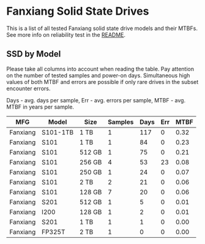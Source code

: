 Fanxiang Solid State Drives
===========================

This is a list of all tested Fanxiang solid state drive models and their MTBFs. See
more info on reliability test in the [README](https://github.com/linuxhw/SMART).

SSD by Model
------------

Please take all columns into account when reading the table. Pay attention on the
number of tested samples and power-on days. Simultaneous high values of both MTBF
and errors are possible if only rare drives in the subset encounter errors.

Days - avg. days per sample,
Err  - avg. errors per sample,
MTBF - avg. MTBF in years per sample.

| MFG       | Model              | Size   | Samples | Days  | Err   | MTBF |
|-----------|--------------------|--------|---------|-------|-------|------|
| Fanxiang  | S101-1TB           | 1 TB   | 1       | 117   | 0     | 0.32   |
| Fanxiang  | S101               | 1 TB   | 1       | 84    | 0     | 0.23   |
| Fanxiang  | S101               | 512 GB | 1       | 75    | 0     | 0.21   |
| Fanxiang  | S101               | 256 GB | 4       | 53    | 23    | 0.08   |
| Fanxiang  | S101               | 250 GB | 1       | 24    | 0     | 0.07   |
| Fanxiang  | S101               | 2 TB   | 2       | 21    | 0     | 0.06   |
| Fanxiang  | S101               | 128 GB | 7       | 20    | 0     | 0.06   |
| Fanxiang  | S201               | 512 GB | 1       | 5     | 0     | 0.01   |
| Fanxiang  | I200               | 128 GB | 1       | 2     | 0     | 0.01   |
| Fanxiang  | S201               | 1 TB   | 1       | 1     | 0     | 0.00   |
| Fanxiang  | FP325T             | 2 TB   | 1       | 0     | 0     | 0.00   |
